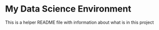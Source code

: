 # My Data Science Environment

This is a helper README file with information about what is in this project